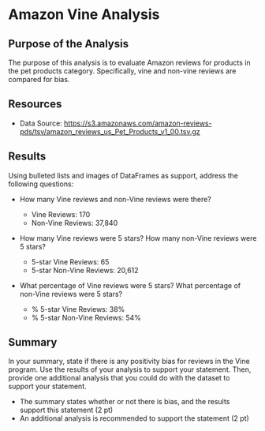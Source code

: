 # Amazon Vine Analysis
## Purpose of the Analysis
The purpose of this analysis is to evaluate Amazon reviews for products in the pet products category. Specifically, vine and non-vine reviews are compared for bias.
## Resources
- Data Source: https://s3.amazonaws.com/amazon-reviews-pds/tsv/amazon_reviews_us_Pet_Products_v1_00.tsv.gz
## Results
Using bulleted lists and images of DataFrames as support, address the following questions:

- How many Vine reviews and non-Vine reviews were there?
  - Vine Reviews: 170
  - Non-Vine Reviews: 37,840 


- How many Vine reviews were 5 stars? How many non-Vine reviews were 5 stars?
  - 5-star Vine Reviews: 65
  - 5-star Non-Vine Reviews: 20,612 


- What percentage of Vine reviews were 5 stars? What percentage of non-Vine reviews were 5 stars?
  - % 5-star Vine Reviews: 38%
  - % 5-star Non-Vine Reviews: 54%

## Summary
In your summary, state if there is any positivity bias for reviews in the Vine program. Use the results of your analysis to support your statement. Then, provide one additional analysis that you could do with the dataset to support your statement.
- The summary states whether or not there is bias, and the results support this statement (2 pt)
- An additional analysis is recommended to support the statement (2 pt)


